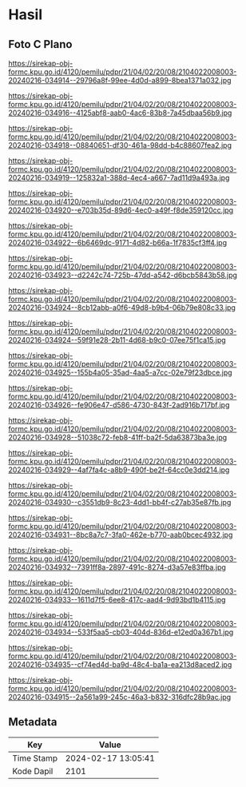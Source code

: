 # Hasil

## Foto C Plano

https://sirekap-obj-formc.kpu.go.id/4120/pemilu/pdpr/21/04/02/20/08/2104022008003-20240216-034914--29796a8f-99ee-4d0d-a899-8bea1371a032.jpg

https://sirekap-obj-formc.kpu.go.id/4120/pemilu/pdpr/21/04/02/20/08/2104022008003-20240216-034916--4125abf8-aab0-4ac6-83b8-7a45dbaa56b9.jpg

https://sirekap-obj-formc.kpu.go.id/4120/pemilu/pdpr/21/04/02/20/08/2104022008003-20240216-034918--08840651-df30-461a-98dd-b4c88607fea2.jpg

https://sirekap-obj-formc.kpu.go.id/4120/pemilu/pdpr/21/04/02/20/08/2104022008003-20240216-034919--125832a1-388d-4ec4-a667-7ad11d9a493a.jpg

https://sirekap-obj-formc.kpu.go.id/4120/pemilu/pdpr/21/04/02/20/08/2104022008003-20240216-034920--e703b35d-89d6-4ec0-a49f-f8de359120cc.jpg

https://sirekap-obj-formc.kpu.go.id/4120/pemilu/pdpr/21/04/02/20/08/2104022008003-20240216-034922--6b6469dc-9171-4d82-b66a-1f7835cf3ff4.jpg

https://sirekap-obj-formc.kpu.go.id/4120/pemilu/pdpr/21/04/02/20/08/2104022008003-20240216-034923--d2242c74-725b-47dd-a542-d6bcb5843b58.jpg

https://sirekap-obj-formc.kpu.go.id/4120/pemilu/pdpr/21/04/02/20/08/2104022008003-20240216-034924--8cb12abb-a0f6-49d8-b9b4-06b79e808c33.jpg

https://sirekap-obj-formc.kpu.go.id/4120/pemilu/pdpr/21/04/02/20/08/2104022008003-20240216-034924--59f91e28-2b11-4d68-b9c0-07ee75f1ca15.jpg

https://sirekap-obj-formc.kpu.go.id/4120/pemilu/pdpr/21/04/02/20/08/2104022008003-20240216-034925--155b4a05-35ad-4aa5-a7cc-02e79f23dbce.jpg

https://sirekap-obj-formc.kpu.go.id/4120/pemilu/pdpr/21/04/02/20/08/2104022008003-20240216-034926--fe906e47-d586-4730-843f-2ad916b717bf.jpg

https://sirekap-obj-formc.kpu.go.id/4120/pemilu/pdpr/21/04/02/20/08/2104022008003-20240216-034928--51038c72-feb8-41ff-ba2f-5da63873ba3e.jpg

https://sirekap-obj-formc.kpu.go.id/4120/pemilu/pdpr/21/04/02/20/08/2104022008003-20240216-034929--4af7fa4c-a8b9-490f-be2f-64cc0e3dd214.jpg

https://sirekap-obj-formc.kpu.go.id/4120/pemilu/pdpr/21/04/02/20/08/2104022008003-20240216-034930--c3551db9-8c23-4dd1-bb4f-c27ab35e87fb.jpg

https://sirekap-obj-formc.kpu.go.id/4120/pemilu/pdpr/21/04/02/20/08/2104022008003-20240216-034931--8bc8a7c7-3fa0-462e-b770-aab0bcec4932.jpg

https://sirekap-obj-formc.kpu.go.id/4120/pemilu/pdpr/21/04/02/20/08/2104022008003-20240216-034932--7391ff8a-2897-491c-8274-d3a57e83ffba.jpg

https://sirekap-obj-formc.kpu.go.id/4120/pemilu/pdpr/21/04/02/20/08/2104022008003-20240216-034933--1611d7f5-6ee8-417c-aad4-9d93bd1b4115.jpg

https://sirekap-obj-formc.kpu.go.id/4120/pemilu/pdpr/21/04/02/20/08/2104022008003-20240216-034934--533f5aa5-cb03-404d-836d-e12ed0a367b1.jpg

https://sirekap-obj-formc.kpu.go.id/4120/pemilu/pdpr/21/04/02/20/08/2104022008003-20240216-034935--cf74ed4d-ba9d-48c4-ba1a-ea213d8aced2.jpg

https://sirekap-obj-formc.kpu.go.id/4120/pemilu/pdpr/21/04/02/20/08/2104022008003-20240216-034915--2a561a99-245c-46a3-b832-316dfc28b9ac.jpg


## Metadata

| Key        | Value               |
| ---------- | ------------------- |
| Time Stamp | 2024-02-17 13:05:41 |
| Kode Dapil | 2101                |



